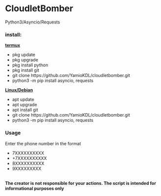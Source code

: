 <h1>CloudletBomber</h1>
<p>Python3/Asyncio/Requests</p>
<h3><b>install:</b></h3>
<b><u>termux</u></b>
<ul>
<li>pkg update</li>
<li>pkg upgrade</li>
<li>pkg install python</li>
<li>pkg install git</li>
<li>git clone https://github.com/YamioKDL/cloudletbomber.git</li>
<li>python3 -m pip install asyncio, requests</li>
</ul>
<b><u>Linux/Debian</u></b>
<ul>
<li>apt update</li>
<li>apt upgrade</li>
<li>apt install git</li>
<li>git clone https://github.com/YamioKDL/cloudletbomber.git</li>
<li>python3 -m pip install asyncio, requests</li>
</ul>
<h3><b>Usage</b></h3>
<p>Enter the phone number in the format</p>
<ul>
<li>7ХХХХХХХХХХ</li><li>+7ХХХХХХХХХХ</li><li>8ХХХХХХХХХХ</li><li>9ХХХХХХХХХ</li>
</ul>
<br/>
<b>
The creator is not responsible for your actions.
The script is intended for informational purposes only
</b>
